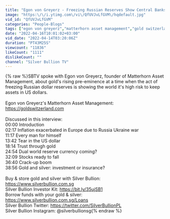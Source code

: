 ```yaml
---
title: "Egon von Greyerz - Freezing Russian Reserves Show Central Banks Risk of Dollars Assets"
image: "https:\/\/i.ytimg.com\/vi\/QfUVJvLfGVM\/hqdefault.jpg"
vid_id: "QfUVJvLfGVM"
categories: "People-Blogs"
tags: ["egon von greyerz","matterhorn asset management","gold switzerland"]
date: "2022-04-16T10:01:02+03:00"
vid_date: "2022-04-14T03:20:06Z"
duration: "PT43M25S"
viewcount: "11836"
likeCount: "1111"
dislikeCount: ""
channel: "Silver Bullion TV"
---
```

{% raw %}SBTV spoke with Egon von Greyerz, founder of Matterhorn Asset Management, about gold's rising pre-eminence at a time when the act of freezing Russian dollar reserves is showing the world it's high risk to keep assets in US dollars.<br /><br />Egon von Greyerz's Matterhorn Asset Management: <a rel="nofollow" target="blank" href="https://goldswitzerland.com">https://goldswitzerland.com</a><br /><br />Discussed in this interview:<br />00:00 Introduction<br />02:17 Inflation exacerbated in Europe due to Russia Ukraine war<br />11:17 Every man for himself<br />13:42 Tear in the US dollar<br />18:14 Trust through gold<br />24:54 Dual world reserve currency coming?<br />32:09 Stocks ready to fall<br />36:40 Crack-up boom<br />38:56 Gold and silver: investment or insurance?<br /><br />Buy &amp; store gold and silver with Silver Bullion: <a rel="nofollow" target="blank" href="https://www.silverbullion.com.sg​​">https://www.silverbullion.com.sg​​</a><br />Silver Bullion Investor Kit: <a rel="nofollow" target="blank" href="https://bit.ly/35ujSB1​​">https://bit.ly/35ujSB1​​</a><br />Borrow funds with your gold &amp; silver: <a rel="nofollow" target="blank" href="https://www.silverbullion.com.sg/Loans​">https://www.silverbullion.com.sg/Loans​</a><br />Silver Bullion Twitter: <a rel="nofollow" target="blank" href="https://twitter.com/SilverBullionPL">https://twitter.com/SilverBullionPL</a><br />Silver Bullion Instagram: @silverbullionsg{% endraw %}
